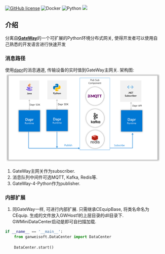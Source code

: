 [![GitHub license](https://camo.githubusercontent.com/5eaf3ed8a7e8ccb15c21d967b8635ac79e8b1865da3a5ccf78d2572a3e10738a/68747470733a2f2f696d672e736869656c64732e696f2f6769746875622f6c6963656e73652f646f746e65742f6173706e6574636f72653f636f6c6f723d253233306230267374796c653d666c61742d737175617265)](https://github.com/ganweisoft/Mini-Gateway-Python/blob/main/LICENSE) ![Docker](https://img.shields.io/github/v/release/ganweisoft/toms?logo=docker) ![Python](https://img.shields.io/badge/Python-3776AB?logo=python&logoColor=white) ![](https://img.shields.io/badge/join-discord-infomational)


## 介绍

分离自[**GateWay**](https://github.com/ganweisoft/Gateway)的一个可扩展的Python环境分布式网关, 使得开发者可以使用自己熟悉的开发语言进行快速开发

### 消息路径

使用[dapr](https://docs.dapr.io/)的消息通道, 传输设备的实时值到GateWay主网关. 架构图:   
![img.png](img.png)

1. GateWay主网关作为subscriber. 
2. 消息队列中间件可选MQTT, Kafka, Redis等.
3. GateWay-4-Python作为publisher.

### 内部扩展

1. 同GateWay一样, 可进行内部扩展. 只需继承CEquipBase, 将类名命名为CEquip.
生成的文件放入GWHost1的上层目录的dll目录下.
GWMiniDataCenter启动是即可自扫描加载.
```python
if __name__ == '__main__':
    from ganweisoft.DataCenter import DataCenter

    DataCenter.start()
```
